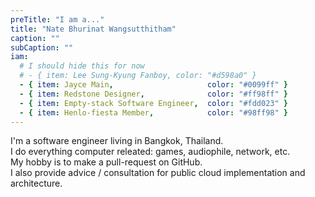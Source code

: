 ```yaml
---
preTitle: "I am a..."
title: "Nate Bhurinat Wangsutthitham"
caption: ""
subCaption: ""
iam:
  # I should hide this for now
  # - { item: Lee Sung-Kyung Fanboy, color: "#d598a0" }
  - { item: Jayce Main,                     color: "#0099ff" }
  - { item: Redstone Designer,              color: "#ff98ff" }
  - { item: Empty-stack Software Engineer,  color: "#fdd023" }
  - { item: Henlo-fiesta Member,            color: "#98ff98" }
---
```


<!-- I'm from Bangkok, Thailand -->
<!-- I lived in Melbourne for 3-4 years pursuring my university degree -->

I'm a software engineer living in Bangkok, Thailand.  
I do everything computer releated: games, audiophile, network, etc.  
My hobby is to make a pull-request on GitHub.  
I also provide advice / consultation for public cloud implementation and architecture.
